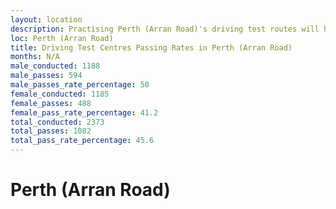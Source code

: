 ```yaml
---
layout: location
description: Practising Perth (Arran Road)'s driving test routes will help you become more confident in your gear-changing abilities.
loc: Perth (Arran Road)
title: Driving Test Centres Passing Rates in Perth (Arran Road)
months: N/A
male_conducted: 1188
male_passes: 594
male_passes_rate_percentage: 50
female_conducted: 1185
female_passes: 488
female_pass_rate_percentage: 41.2
total_conducted: 2373
total_passes: 1082
total_pass_rate_percentage: 45.6
---
```


# Perth (Arran Road)
